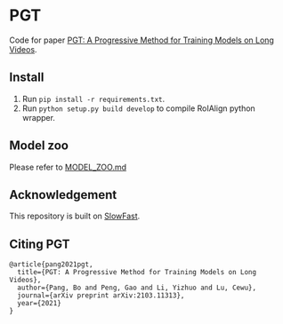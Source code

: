 # PGT

Code for paper [PGT: A Progressive Method for Training Models on Long Videos](https://arxiv.org/abs/2103.11313).

## Install

1. Run `pip install -r requirements.txt`.
2. Run `python setup.py build develop` to compile RoIAlign python wrapper.

## Model zoo

Please refer to [MODEL_ZOO.md](./MODEL_ZOO.md)

## Acknowledgement

This repository is built on [SlowFast](https://github.com/facebookresearch/SlowFast).

## Citing PGT

```
@article{pang2021pgt,
  title={PGT: A Progressive Method for Training Models on Long Videos},
  author={Pang, Bo and Peng, Gao and Li, Yizhuo and Lu, Cewu},
  journal={arXiv preprint arXiv:2103.11313},
  year={2021}
}
```